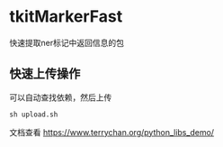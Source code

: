 # tkitMarkerFast

快速提取ner标记中返回信息的包





## 快速上传操作
可以自动查找依赖，然后上传
```
sh upload.sh
```

文档查看
https://www.terrychan.org/python_libs_demo/